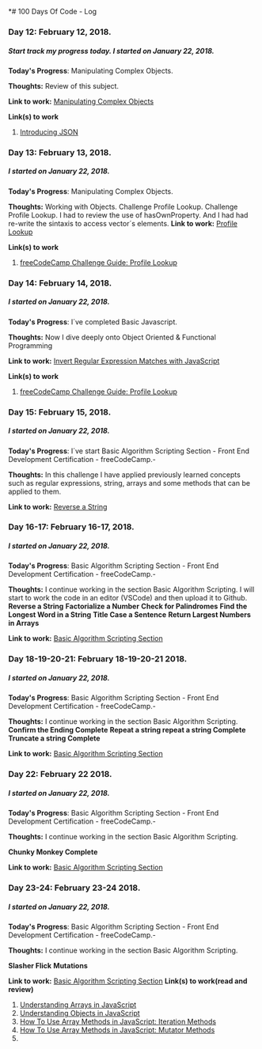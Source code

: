 *# 100 Days Of Code - Log

### Day 12: February 12, 2018.
##### Start track my progress today. I started on January 22, 2018.

**Today's Progress**: Manipulating Complex Objects.

**Thoughts:** Review of this subject.

**Link to work:** [Manipulating Complex Objects](https://www.freecodecamp.org/challenges/manipulating-complex-objects)


**Link(s) to work**
1. [Introducing JSON](www.json-schema.org)

### Day 13: February 13, 2018.
##### I started on January 22, 2018.

**Today's Progress**: Manipulating Complex Objects.

**Thoughts:** Working with Objects. Challenge Profile Lookup. Challenge Profile Lookup. 
I had to review the use of hasOwnProperty. And I had had re-write the sintaxis to access vector´s elements.
**Link to work:** [Profile Lookup](https://www.freecodecamp.org/challenges/profile-lookup)


**Link(s) to work**
1. [freeCodeCamp Challenge Guide: Profile Lookup](https://forum.freecodecamp.org/t/freecodecamp-challenge-guide-profile-lookup/18259)

### Day 14: February 14, 2018.
##### I started on January 22, 2018.

**Today's Progress**: I´ve completed Basic Javascript.

**Thoughts:** Now I dive deeply onto Object Oriented & Functional Programming

**Link to work:** [Invert Regular Expression Matches with JavaScript](https://www.freecodecamp.org/challenges/invert-regular-expression-matches-with-javascript)

**Link(s) to work**
1. [freeCodeCamp Challenge Guide: Profile Lookup](https://forum.freecodecamp.org/t/freecodecamp-challenge-guide-profile-lookup/18259)

### Day 15: February 15, 2018.
##### I started on January 22, 2018.

**Today's Progress**: I´ve start Basic Algorithm Scripting Section - Front End Development Certification - freeCodeCamp.-

**Thoughts:**  In this challenge I have applied previously learned concepts such as regular expressions, string, arrays and some methods that can be applied to them.

**Link to work:** [Reverse a String](https://www.freecodecamp.org/challenges/reverse-a-string)

### Day 16-17: February 16-17, 2018.
##### I started on January 22, 2018.

**Today's Progress**: Basic Algorithm Scripting Section - Front End Development Certification - freeCodeCamp.-

**Thoughts:** I continue working in the section Basic Algorithm Scripting. I will start to work the code in an editor (VSCode) and then upload it to Github.
**Reverse a String**
**Factorialize a Number**
**Check for Palindromes**
**Find the Longest Word in a String**
**Title Case a Sentence**
**Return Largest Numbers in Arrays**

**Link to work:** [Basic Algorithm Scripting Section](https://www.freecodecamp.org/sfiorese)


### Day 18-19-20-21: February 18-19-20-21 2018.
##### I started on January 22, 2018.

**Today's Progress**: Basic Algorithm Scripting Section - Front End Development Certification - freeCodeCamp.-

**Thoughts:** I continue working in the section Basic Algorithm Scripting.
**Confirm the Ending Complete**
**Repeat a string repeat a string Complete**
**Truncate a string Complete**

**Link to work:** [Basic Algorithm Scripting Section](https://www.freecodecamp.org/sfiorese)

### Day 22: February 22 2018.
##### I started on January 22, 2018.

**Today's Progress**: Basic Algorithm Scripting Section - Front End Development Certification - freeCodeCamp.-

**Thoughts:** I continue working in the section Basic Algorithm Scripting.

**Chunky Monkey Complete**

**Link to work:** [Basic Algorithm Scripting Section](https://www.freecodecamp.org/sfiorese)

### Day 23-24: February 23-24 2018.
##### I started on January 22, 2018.

**Today's Progress**: Basic Algorithm Scripting Section - Front End Development Certification - freeCodeCamp.-

**Thoughts:** I continue working in the section Basic Algorithm Scripting.

**Slasher Flick**
**Mutations**

**Link to work:** [Basic Algorithm Scripting Section](https://www.freecodecamp.org/sfiorese)
**Link(s) to work(read and review)**
1. [Understanding Arrays in JavaScript](https://www.digitalocean.com/community/tutorials/understanding-arrays-in-javascript)
2. [Understanding Objects in JavaScript](https://www.digitalocean.com/community/tutorials/understanding-objects-in-javascript)
3. [How To Use Array Methods in JavaScript: Iteration Methods](https://www.digitalocean.com/community/tutorials/how-to-use-array-methods-in-javascript-iteration-methods)
4. [How To Use Array Methods in JavaScript: Mutator Methods ](https://www.digitalocean.com/community/tutorials/how-to-use-array-methods-in-javascript-mutator-methods)
5. []()
